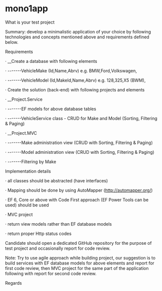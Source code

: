 # mono1app
What is your test project

 

Summary: develop a minimalistic application of your choice by following technologies and concepts mentioned above and requirements defined below.

 

Requirements

·         __Create a database with following elements

·         -------VehicleMake (Id,Name,Abrv) e.g. BMW,Ford,Volkswagen,

·         -------VehicleModel (Id,MakeId,Name,Abrv) e.g. 128,325,X5 (BWM), 

·         Create the solution (back-end) with following projects and elements

·         __Project.Service

·         -------EF models for above database tables

·         -------VehicleService class - CRUD for Make and Model (Sorting, Filtering & Paging)

·         __Project.MVC 

·         -------Make administration view (CRUD with Sorting, Filtering & Paging)

·         -------Model administration view (CRUD with Sorting, Filtering & Paging)

·         -------Filtering by Make


Implementation details 

·         all classes should be abstracted (have interfaces)

·         Mapping should be done by using AutoMapper (http://automapper.org/)

·         EF 6, Core or above with Code First approach (EF Power Tools can be used) should be used  

·         MVC project

·         return view models rather than EF database models

·         return proper Http status codes


Candidate should open a dedicated GitHub repository for the purpose of test project and occasionally report for code review.

 

Note: Try to use agile approach while building project, our suggestion is to build services with EF database models for above elements and report for first code review, then MVC project for the same part of the application following with report for second code review.

 

Regards
